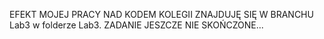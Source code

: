 EFEKT MOJEJ PRACY NAD KODEM KOLEGII ZNAJDUJĘ SIĘ W BRANCHU Lab3 w folderze Lab3.
ZADANIE JESZCZE NIE SKOŃCZONE...
